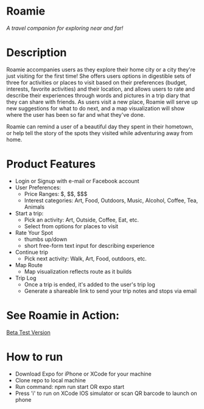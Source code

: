 # Roamie

_A travel companion for exploring near and far!_

# Description

Roamie accompanies users as they explore their home city or a city they're just visiting for the first time! She offers users options in digestible sets of three for activities or places to visit based on their preferences (budget, interests, favorite activities) and their location, and allows users to rate and describe their experiences through words and pictures in a trip diary that they can share with friends. As users visit a new place, Roamie will serve up new suggestions for what to do next, and a map visualization will show where the user has been so far and what they've done.

Roamie can remind a user of a beautiful day they spent in their hometown, or help tell the story of the spots they visited while adventuring away from home.

# Product Features

- Login or Signup with e-mail or Facebook account
- User Preferences:
  - Price Ranges: $, $$, $\$\$
  - Interest categories: Art, Food, Outdoors, Music, Alcohol, Coffee, Tea, Animals
- Start a trip:
  - Pick an activity: Art, Outside, Coffee, Eat, etc.
  - Select from options for places to visit
- Rate Your Spot
  - thumbs up/down
  - short free-form text input for describing experience
- Continue trip
  - Pick next activity: Walk, Art, Food, outdoors, etc.
- Map Route
  - Map visualization reflects route as it builds
- Trip Log
  - Once a trip is ended, it's added to the user's trip log
  - Generate a shareable link to send your trip notes and stops via email

# See Roamie in Action:

[Beta Test Version](https://youtu.be/Q4JoGgsUkb8)

# How to run

- Download Expo for iPhone or XCode for your machine
- Clone repo to local machine
- Run command: npm run start OR expo start
- Press 'i' to run on XCode IOS simulator or scan QR barcode to launch on phone
